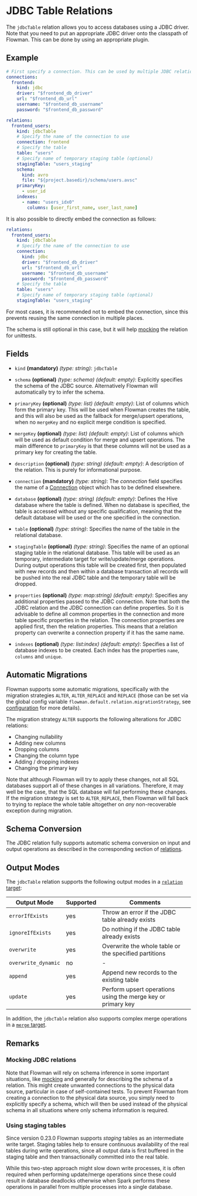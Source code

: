 # JDBC Table Relations

The `jdbcTable` relation allows you to access databases using a JDBC driver. Note that you need to put an appropriate JDBC
driver onto the classpath of Flowman. This can be done by using an appropriate plugin.


## Example

```yaml
# First specify a connection. This can be used by multiple JDBC relations
connections:
  frontend:
    kind: jdbc
    driver: "$frontend_db_driver"
    url: "$frontend_db_url"
    username: "$frontend_db_username"
    password: "$frontend_db_password"

relations:
  frontend_users:
    kind: jdbcTable
    # Specify the name of the connection to use
    connection: frontend
    # Specify the table
    table: "users"
    # Specify name of temporary staging table (optional)
    stagingTable: "users_staging"
    schema:
      kind: avro
      file: "${project.basedir}/schema/users.avsc"
    primaryKey:
      - user_id
    indexes:
      - name: "users_idx0"
        columns: [user_first_name, user_last_name]
```
It is also possible to directly embed the connection as follows:
```yaml
relations:
  frontend_users:
    kind: jdbcTable
    # Specify the name of the connection to use
    connection:
      kind: jdbc
      driver: "$frontend_db_driver"
      url: "$frontend_db_url"
      username: "$frontend_db_username"
      password: "$frontend_db_password"
    # Specify the table
    table: "users"
    # Specify name of temporary staging table (optional)
    stagingTable: "users_staging"
```
For most cases, it is recommended not to embed the connection, since this prevents reusing the same connection in
multiple places.

The schema is still optional in this case, but it will help [mocking](mock.md) the relation for unittests.


## Fields
 * `kind` **(mandatory)** *(type: string)*: `jdbcTable`
   
 * `schema` **(optional)** *(type: schema)* *(default: empty)*: 
 Explicitly specifies the schema of the JDBC source. Alternatively Flowman will automatically
 try to infer the schema.

 * `primaryKey`  **(optional)** *(type: list)* *(default: empty)*:
List of columns which form the primary key. This will be used when Flowman creates the table, and this will also be used
as the fallback for merge/upsert operations, when no `mergeKey` and no explicit merge condition is specified.

 * `mergeKey`  **(optional)** *(type: list)* *(default: empty)*:
  List of columns which will be used as default condition for merge and upsert operations. The main difference to
 `primaryKey` is that these columns will not be used as a primary key for creating the table.
 
 * `description` **(optional)** *(type: string)* *(default: empty)*:
 A description of the relation. This is purely for informational purpose.
 
 * `connection` **(mandatory)** *(type: string)*:
 The *connection* field specifies the name of a [Connection](../connection/index.md)
 object which has to be defined elsewhere.
 
 * `database` **(optional)** *(type: string)* *(default: empty)*: 
 Defines the Hive database where the table is defined. When no database is specified, the
 table is accessed without any specific qualification, meaning that the default database
 will be used or the one specified in the connection.

 * `table` **(optional)** *(type: string)*:
 Specifies the name of the table in the relational database.

 * `stagingTable` **(optional)** *(type: string)*:
   Specifies the name of an optional staging table in the relational database. This table will be used as an 
temporary, intermediate target for write/update/merge operations. During output operations this table will be
created first, then populated with new records and then within a database transaction all records will be pushed into
the real JDBC table and the temporary table will be dropped.

 * `properties` **(optional)** *(type: map:string)* *(default: empty)*:
 Specifies any additional properties passed to the JDBC connection.  Note that both the JDBC
 relation and the JDBC connection can define properties. So it is advisable to define all
 common properties in the connection and more table specific properties in the relation.
 The connection properties are applied first, then the relation properties. This means that
 a relation property can overwrite a connection property if it has the same name.

 * `indexes` **(optional)** *(type: list:index)* *(default: empty)*:
   Specifies a list of database indexes to be created. Each index has the properties `name`, `columns` and `unique`.


## Automatic Migrations
Flowman supports some automatic migrations, specifically with the migration strategies `ALTER`, `ALTER_REPLACE`
and `REPLACE` (those can be set via the global config variable `flowman.default.relation.migrationStrategy`,
see [configuration](../../setup/config.md) for more details).

The migration strategy `ALTER` supports the following alterations for JDBC relations:
* Changing nullability
* Adding new columns
* Dropping columns
* Changing the column type
* Adding / dropping indexes
* Changing the primary key

Note that although Flowman will try to apply these changes, not all SQL databases support all of these changes in
all variations. Therefore, it may well be the case, that the SQL database will fail performing these changes. If
the migration strategy is set to `ALTER_REPLACE`, then Flowman will fall back to trying to replace the whole table
altogether on *any* non-recoverable exception during migration.


## Schema Conversion
The JDBC relation fully supports automatic schema conversion on input and output operations as described in the
corresponding section of [relations](index.md).


## Output Modes
The `jdbcTable` relation supports the following output modes in a [`relation` target](../target/relation.md):

| Output Mode         | Supported | Comments                                                     |
|---------------------|-----------|--------------------------------------------------------------|
| `errorIfExists`     | yes       | Throw an error if the JDBC table already exists              |
| `ignoreIfExists`    | yes       | Do nothing if the JDBC table already exists                  |
| `overwrite`         | yes       | Overwrite the whole table or the specified partitions        |
| `overwrite_dynamic` | no        | -                                                            |
| `append`            | yes       | Append new records to the existing table                     |
| `update`            | yes       | Perform upsert operations using the merge key or primary key |

In addition, the `jdbcTable` relation also supports complex merge operations in a [`merge` target](../target/merge.md).


## Remarks

### Mocking JDBC relations
Note that Flowman will rely on schema inference in some important situations, like [mocking](mock.md) and generally
for describing the schema of a relation. This might create unwanted connections to the physical data source,
particular in case of self-contained tests. To prevent Flowman from creating a connection to the physical data 
source, you simply need to explicitly specify a schema, which will then be used instead of the physical schema 
in all situations where only schema information is required.

### Using staging tables
Since version 0.23.0 Flowman supports *staging* tables as an intermediate write target. Staging tables help to
ensure continuous availability of the real tables during write operations, since all output data is first buffered
in the staging table and then transactionally committed into the real table. 

While this two-step approach might slow down write processes, it is often required when performing update/merge
operations since these could result in database deadlocks otherwise when Spark performs these operations in parallel
from multiple processes into a single database.
